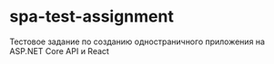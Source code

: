 # spa-test-assignment
 Тестовое задание по созданию одностраничного приложения на ASP.NET Core API и React
